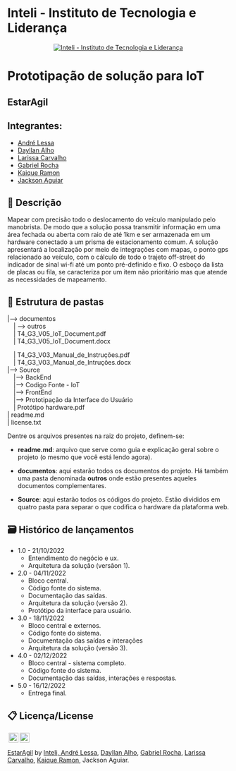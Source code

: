# Inteli - Instituto de Tecnologia e Liderança 

<p align="center">
<a href= "https://www.inteli.edu.br/"><img src="https://www.inteli.edu.br/wp-content/uploads/2021/08/20172028/marca_1-2.png" alt="Inteli - Instituto de Tecnologia e Liderança" border="0"></a>
</p>

# Prototipação de solução para IoT

## EstarAgil

## Integrantes: 
- <a href="https://www.linkedin.com/in/andrelessajr/">André Lessa</a>
- <a href="https://www.linkedin.com/in/dayllan-alho/">Dayllan Alho</a>
- <a href="https://www.linkedin.com/in/carvalholari/">Larissa Carvalho</a> 
- <a href="https://www.linkedin.com/in/gabriel-rocha-pinto-santos-/">Gabriel Rocha</a> 
- <a href="https://www.linkedin.com/in/kaique-ramon-6975751a3/">Kaique Ramon</a>
- <a href="https:">Jackson Aguiar</a> 

## 📝 Descrição
Mapear com precisão todo o deslocamento do veículo manipulado pelo manobrista. De modo que a solução possa transmitir informação em uma área fechada ou aberta com raio de até 1km e ser armazenada em um hardware conectado a um prisma de estacionamento comum. A solução apresentará a localização por meio de integrações com mapas, o ponto gps relacionado ao veículo, com o cálculo de todo o trajeto off-street do indicador de sinal wi-fi até um ponto pré-definido e fixo. O esboço da lista de placas ou fila, se caracteriza por um item não prioritário mas que atende as necessidades de mapeamento.



## 📁 Estrutura de pastas


|--> documentos<br>
  &emsp;| --> outros <br>
  &emsp;| T4_G3_V05_IoT_Document.pdf<br>
  &emsp;| T4_G3_V05_IoT_Document.docx<br>
  
  &emsp;| T4_G3_V03_Manual_de_Instruções.pdf<br>
  &emsp;| T4_G3_V03_Manual_de_Intruções.docx<br>
|--> Source<br>
  &emsp;|--> BackEnd<br>
  &emsp;|--> Codigo Fonte - IoT<br>
  &emsp;|--> FrontEnd<br>
  &emsp;|--> Prototipação da Interface do Usuário<br>
  &emsp;| Protótipo hardware.pdf<br>
| readme.md<br>
| license.txt

Dentre os arquivos presentes na raiz do projeto, definem-se:

- <b>readme.md</b>: arquivo que serve como guia e explicação geral sobre o projeto (o mesmo que você está lendo agora).

- <b>documentos</b>: aqui estarão todos os documentos do projeto. Há também uma pasta denominada <b>outros</b> onde estão presentes aqueles documentos complementares.

- <b>Source</b>: aqui estarão todos os códigos do projeto. Estão divididos em quatro pasta para separar o que codifica o hardware da plataforma web.


## 🗃 Histórico de lançamentos

* 1.0 - 21/10/2022
    * Entendimento do negócio e ux.
    * Arquitetura da solução (versãon 1).
* 2.0 - 04/11/2022
    * Bloco central.
    * Código fonte do sistema.
    * Documentação das saídas.
    * Arquitetura da solução (versão 2).
    * Protótipo da interface para usuário.
* 3.0 - 18/11/2022
    * Bloco central e externos.
    * Código fonte do sistema.
    * Documentação das saídas e interações
    * Arquitetura da solução (versão 3).
* 4.0 - 02/12/2022
    * Bloco central - sistema completo.
    * Código fonte do sistema.
    * Documentação das saídas, interações e respostas.
* 5.0 - 16/12/2022
    * Entrega final.


## 📋 Licença/License

<img style="height:22px!important;margin-left:3px;vertical-align:text-bottom;" src="https://mirrors.creativecommons.org/presskit/icons/cc.svg?ref=chooser-v1"><img style="height:22px!important;margin-left:3px;vertical-align:text-bottom;" src="https://mirrors.creativecommons.org/presskit/icons/by.svg?ref=chooser-v1"><p xmlns:cc="http://creativecommons.org/ns#" xmlns:dct="http://purl.org/dc/terms/"><a property="dct:title" rel="cc:attributionURL" href="https://github.com/2022M4T4-Inteli/EstarAgil">EstarAgil</a> <a>by</a> <a rel="cc:attributionURL dct:creator" property="cc:attributionName" href="https://github.com/InteliProjects/.github/blob/main/profile/README.md">Inteli, <a href="https://www.linkedin.com/in/andrelessajr/">André Lessa</a>, <a href="https://www.linkedin.com/in/dayllan-alho/">Dayllan Alho</a>, <a href="https://www.linkedin.com/in/gabriel-rocha-pinto-santos-/">Gabriel Rocha</a>, <a href="https://www.linkedin.com/in/carvalholari/">Larissa Carvalho</a>, <a href="https://www.linkedin.com/in/kaique-ramon-6975751a3/">Kaique Ramon</a>, Jackson Aguiar.
